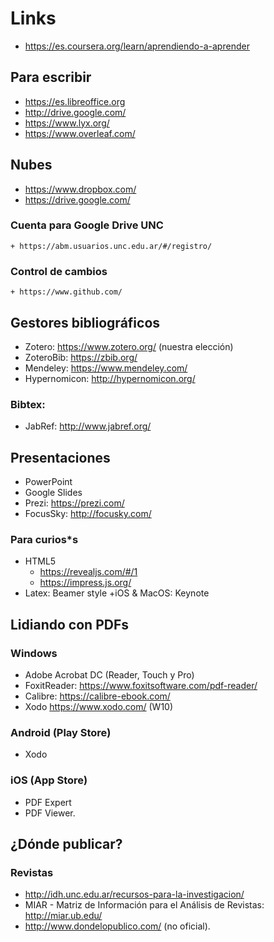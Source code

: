 # Links

+ https://es.coursera.org/learn/aprendiendo-a-aprender

## Para escribir

+ https://es.libreoffice.org
+ http://drive.google.com/
+ https://www.lyx.org/
+ https://www.overleaf.com/

## Nubes
+ https://www.dropbox.com/
+ https://drive.google.com/

### Cuenta para Google Drive UNC
	+ https://abm.usuarios.unc.edu.ar/#/registro/

### Control de cambios
	+ https://www.github.com/
    
## Gestores bibliográficos
+ Zotero: https://www.zotero.org/ (nuestra elección)
+ ZoteroBib: https://zbib.org/
+ Mendeley: https://www.mendeley.com/
+ Hypernomicon: http://hypernomicon.org/

### Bibtex:
+ JabRef: http://www.jabref.org/

## Presentaciones

+ PowerPoint
+ Google Slides
+ Prezi: https://prezi.com/
+ FocusSky: http://focusky.com/

### Para curios*s 
+ HTML5
	+ https://revealjs.com/#/1 
	+ https://impress.js.org/
+ Latex: Beamer style
+iOS & MacOS: Keynote

## Lidiando con PDFs

### Windows 
+ Adobe Acrobat DC (Reader, Touch y Pro)
+ FoxitReader: https://www.foxitsoftware.com/pdf-reader/
+ Calibre: https://calibre-ebook.com/ 
+ Xodo https://www.xodo.com/ (W10)

### Android (Play Store)
+ Xodo 

### iOS (App Store)
+ PDF Expert 
+ PDF Viewer.

## ¿Dónde publicar?

### Revistas
+ http://idh.unc.edu.ar/recursos-para-la-investigacion/
+ MIAR - Matriz de Información para el Análisis de Revistas: http://miar.ub.edu/
+ http://www.dondelopublico.com/ (no oficial).

